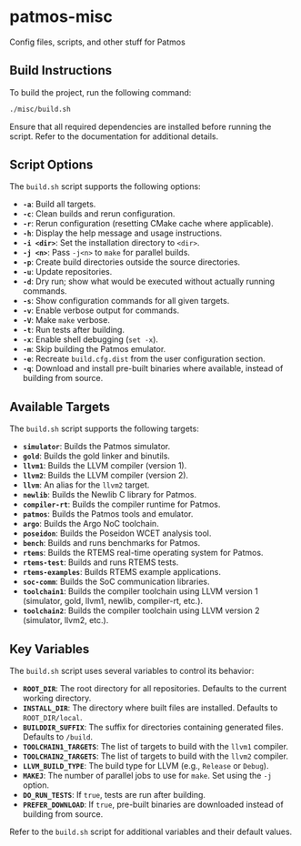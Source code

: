 patmos-misc
===========

Config files, scripts, and other stuff for Patmos

## Build Instructions

To build the project, run the following command:

```bash
./misc/build.sh
```

Ensure that all required dependencies are installed before running the script. Refer to the documentation for additional details.

## Script Options

The `build.sh` script supports the following options:

- **`-a`**: Build all targets.
- **`-c`**: Clean builds and rerun configuration.
- **`-r`**: Rerun configuration (resetting CMake cache where applicable).
- **`-h`**: Display the help message and usage instructions.
- **`-i <dir>`**: Set the installation directory to `<dir>`.
- **`-j <n>`**: Pass `-j<n>` to `make` for parallel builds.
- **`-p`**: Create build directories outside the source directories.
- **`-u`**: Update repositories.
- **`-d`**: Dry run; show what would be executed without actually running commands.
- **`-s`**: Show configuration commands for all given targets.
- **`-v`**: Enable verbose output for commands.
- **`-V`**: Make `make` verbose.
- **`-t`**: Run tests after building.
- **`-x`**: Enable shell debugging (`set -x`).
- **`-m`**: Skip building the Patmos emulator.
- **`-e`**: Recreate `build.cfg.dist` from the user configuration section.
- **`-q`**: Download and install pre-built binaries where available, instead of building from source.

## Available Targets

The `build.sh` script supports the following targets:

- **`simulator`**: Builds the Patmos simulator.
- **`gold`**: Builds the gold linker and binutils.
- **`llvm1`**: Builds the LLVM compiler (version 1).
- **`llvm2`**: Builds the LLVM compiler (version 2).
- **`llvm`**: An alias for the `llvm2` target.
- **`newlib`**: Builds the Newlib C library for Patmos.
- **`compiler-rt`**: Builds the compiler runtime for Patmos.
- **`patmos`**: Builds the Patmos tools and emulator.
- **`argo`**: Builds the Argo NoC toolchain.
- **`poseidon`**: Builds the Poseidon WCET analysis tool.
- **`bench`**: Builds and runs benchmarks for Patmos.
- **`rtems`**: Builds the RTEMS real-time operating system for Patmos.
- **`rtems-test`**: Builds and runs RTEMS tests.
- **`rtems-examples`**: Builds RTEMS example applications.
- **`soc-comm`**: Builds the SoC communication libraries.
- **`toolchain1`**: Builds the compiler toolchain using LLVM version 1 (simulator, gold, llvm1, newlib, compiler-rt, etc.).
- **`toolchain2`**: Builds the compiler toolchain using LLVM version 2 (simulator, llvm2, etc.).

## Key Variables

The `build.sh` script uses several variables to control its behavior:

- **`ROOT_DIR`**: The root directory for all repositories. Defaults to the current working directory.
- **`INSTALL_DIR`**: The directory where built files are installed. Defaults to `ROOT_DIR/local`.
- **`BUILDDIR_SUFFIX`**: The suffix for directories containing generated files. Defaults to `/build`.
- **`TOOLCHAIN1_TARGETS`**: The list of targets to build with the `llvm1` compiler.
- **`TOOLCHAIN2_TARGETS`**: The list of targets to build with the `llvm2` compiler.
- **`LLVM_BUILD_TYPE`**: The build type for LLVM (e.g., `Release` or `Debug`).
- **`MAKEJ`**: The number of parallel jobs to use for `make`. Set using the `-j` option.
- **`DO_RUN_TESTS`**: If `true`, tests are run after building.
- **`PREFER_DOWNLOAD`**: If `true`, pre-built binaries are downloaded instead of building from source.

Refer to the `build.sh` script for additional variables and their default values.